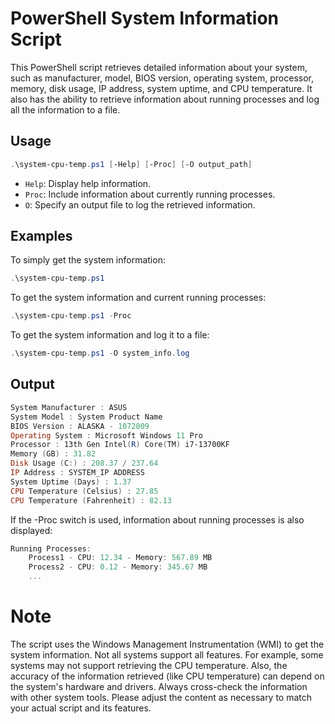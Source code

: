 # PowerShell System Information Script

This PowerShell script retrieves detailed information about your system, such as manufacturer, model, BIOS version, operating system, processor, memory, disk usage, IP address, system uptime, and CPU temperature. It also has the ability to retrieve information about running processes and log all the information to a file.

## Usage

```powershell
.\system-cpu-temp.ps1 [-Help] [-Proc] [-O output_path]
```

- `Help`: Display help information.
- `Proc`: Include information about currently running processes.
- `O`: Specify an output file to log the retrieved information.

## Examples
To simply get the system information:

```powershell
.\system-cpu-temp.ps1
```
To get the system information and current running processes:
```powershell
.\system-cpu-temp.ps1 -Proc

```
To get the system information and log it to a file:
```powershell
.\system-cpu-temp.ps1 -O system_info.log

```
## Output
```powershell
System Manufacturer : ASUS
System Model : System Product Name
BIOS Version : ALASKA - 1072009
Operating System : Microsoft Windows 11 Pro
Processor : 13th Gen Intel(R) Core(TM) i7-13700KF
Memory (GB) : 31.82
Disk Usage (C:) : 208.37 / 237.64
IP Address : SYSTEM_IP ADDRESS
System Uptime (Days) : 1.37
CPU Temperature (Celsius) : 27.85
CPU Temperature (Fahrenheit) : 82.13
```

If the -Proc switch is used, information about running processes is also displayed:
```powershell
Running Processes:
    Process1 - CPU: 12.34 - Memory: 567.89 MB
    Process2 - CPU: 0.12 - Memory: 345.67 MB
    ...
```

# Note
The script uses the Windows Management Instrumentation (WMI) to get the system information. Not all systems support all features. For example, some systems may not support retrieving the CPU temperature.
Also, the accuracy of the information retrieved (like CPU temperature) can depend on the system's hardware and drivers. Always cross-check the information with other system tools.
Please adjust the content as necessary to match your actual script and its features.


